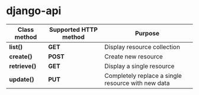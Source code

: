 # django-api

| Class method    | Supported HTTP method  |  Purpose                       |
|-----------------|------------------------|--------------------------------|
| **list()**      |  **GET**               |Display resource collection     |
| **create()**    |  **POST**              |Create new resource             |
| **retrieve()**  |  **GET**               |Display a single resource       |
| **update()**    |  **PUT**               |Completely replace a single resource with new data|

